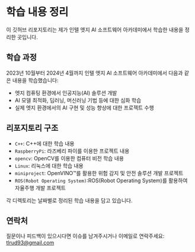 # 학습 내용 정리

이 깃허브 리포지토리는 제가 인텔 엣지 AI 소프트웨어 아카데미에서 학습한 내용을 정리한 곳입니다.

## 학습 과정

2023년 10월부터 2024년 4월까지 인텔 엣지 AI 소프트웨어 아카데미에서 다음과 같은 내용을 학습했습니다:

- 엣지 컴퓨팅 환경에서 인공지능(AI) 솔루션 개발
- AI 모델 최적화, 딥러닝, 머신러닝 기법 등에 대한 심화 학습
- 실제 엣지 환경에서의 AI 구현 및 성능 향상에 대한 프로젝트 수행

## 리포지토리 구조

- `C++`: C++에 대한 학습 내용
- `RaspberryPi`: 라즈베리 파이를 이용한 프로젝트 내용
- `opencv`: OpenCV를 이용한 컴퓨터 비전 학습 내용
- `Linux`: 리눅스에 대한 학습 내용
- `miniproject`: OpenVINO™를 활용한 위험 감지 및 안전 솔루션 개발 프로젝트
- `ROS(Robot Operating System)`:ROS(Robot Operating System)를 활용하여 자율주행 개발 프로젝트

각 디렉토리는 날짜별로 정리된 학습 내용을 담고 있습니다.

## 연락처

질문이나 피드백이 있으시다면 이슈를 남겨주시거나 이메일로 연락주세요: tlrud93@gmail.com

